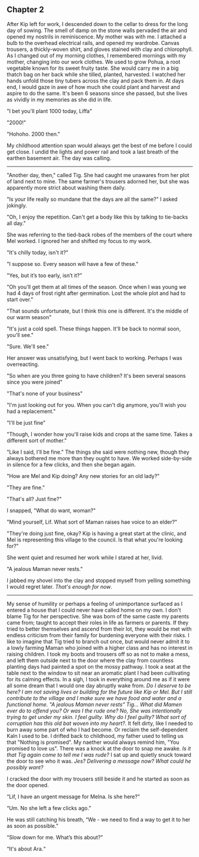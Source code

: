 
## Chapter 2


  After Kip left for work, I descended down to the cellar to dress for the long day of sowing. The smell of damp on the stone walls pervaded the air and opened my nostrils in reminiscence. My mother was with me. I attached a bulb to the overhead electrical rails, and opened my wardrobe. Canvas trousers, a thickly-woven shirt, and gloves stained with clay and chlorophyll. As I changed out of my morning clothes, I remembered mornings with my mother, changing into our work clothes.
  We used to grow Pohua, a root vegetable known for its sweet fruity taste. She would carry me in a big thatch bag on her back while she tilled, planted, harvested. I watched her hands unfold those tiny tubers across the clay and pack them in. At days end, I would gaze in awe of how much she could plant and harvest and aspire to do the same. It's been 6 seasons since she passed, but she lives as vividly in my memories as she did in life.

  "I bet you'll plant 1000 today, Liffa"

  "2000!"

  "Hohoho. 2000 then."

  My childhood attention span would always get the best of me before I could get close. I undid the lights and power rail and took a last breath of the earthen basement air. The day was calling.


-------


  "Another day, then," called Tig. She had caught me unawares from her plot of land next to mine. The same farmer's trousers adorned her, but she was apparently more strict about washing them daily.

  "Is your life really so mundane that the days are all the same?" I asked jokingly.

  "Oh, I enjoy the repetition. Can't get a body like this by talking to tie-backs all day."

  She was referring to the tied-back robes of the members of the court where Mel worked. I ignored her and shifted my focus to my work.

  "It's chilly today, isn't it?"

  "I suppose so. Every season will have a few of these."

  "Yes, but it’s too early, isn’t it?”

  "Oh you'll get them at all times of the season. Once when I was young we had 4 days of frost right after germination. Lost the whole plot and had to start over."

  "That sounds unfortunate, but I think this one is different. It's the middle of our warm season"

  "It's just a cold spell. These things happen. It'll be back to normal soon, you'll see."

  "Sure. We'll see."

  Her answer was unsatisfying, but I went back to working. Perhaps I was overreacting.

  "So when are you three going to have children? It's been several seasons since you were joined"

  "That's none of your business"

  "I'm just looking out for you. When you can't dig anymore, you'll wish you had a replacement."

  "I'll be just fine"

  "Though, I wonder how you'll raise kids and crops at the same time. Takes a different sort of mother."

  "Like I said, I'll be fine." The things she said were nothing new, though they always bothered me more than they ought to have. We worked side-by-side in silence for a few clicks, and then she began again.

  "How are Mel and Kip doing? Any new stories for an old lady?"

  "They are fine."

  "That's all? Just fine?"

  I snapped, "What do want, woman?"

  "Mind yourself, Lif. What sort of Maman raises hae voice to an elder?"

  "They're doing just fine, okay? Kip is having a great start at the clinic, and Mel is representing this village to the council. Is that what you're looking for?"

  She went quiet and resumed her work while I stared at her, livid.  

  "A jealous Maman never rests."

  I jabbed my shovel into the clay and stopped myself from yelling something I would regret later. *That's enough for now*.


-------


  My sense of humility or perhaps a feeling of unimportance surfaced as I entered a house that I could never have called home on my own. I don't blame Tig for her perspective. She was born of the same caste my parents came from; taught to accept their roles in life as farmers or parents. If they tried to better themselves and ascend from their lot, they would be met with endless criticism from their family for burdening everyone with their risks. I like to imagine that Tig tried to branch out once, but would never admit it to a lowly farming Maman who joined with a higher class and has no interest in raising children.
  I took my boots and trousers off so as not to make a mess, and left them outside next to the door where the clay from countless planting days had painted a spot on the mossy pathway. I took a seat at the table next to the window to sit near an aromatic plant I had been cultivating for its calming effects. In a sigh, I took in everything around me as if it were all some dream that I would one day abruptly wake from.
  *Do I deserve to be here? I am not saving lives or building for the future like Kip or Mel. But I still contribute to the village and I make sure we have food and water and a functional home.*
  *"A jealous Maman never rests"*
  *Tig... What did Mamen ever do to offend you?*
  *Or was I the rude one? No, She was intentionally trying to get under my skin.*
  *I feel guilty. Why do I feel guilty? What sort of corruption has this old bat woven into my heart?*. It felt dirty, like I needed to burn away some part of who I had become. Or reclaim the self-dependent Kaln I used to be. I drifted back to childhood, my father used to telling us that "Nothing is promised". My naether would always remind him, "You promised to love us".
  There was a knock at the door to snap me awake. *Is it that Tig again come to tell me I was rude?* I sat up and quietly snuck toward the door to see who it was. *Jes? Delivering a message now? What could he possibly want?*

  I cracked the door with my trousers still beside it and he started as soon as the door opened.

  “Lif, I have an urgent message for Melna. Is she here?”

  “Um. No she left a few clicks ago.”

  He was still catching his breath, “We - we need to find a way to get it to her as soon as possible.”

  “Slow down for me. What’s this about?”

  “It's about Ara.“





<!---
  Something felt out of place. *A cup. That's odd. I don't remember getting a cup out*. An uneasy feeling suddenly gripped me and amplified the silence. I left the cup just in case I would need to retrace the scene, and quietly inched my way toward the cellar to get something to defend myself with. *Crap. What if the killer is down there. Killer? You're being paranoid*. After a moment of indecisiveness, I grabbed a long glass bottle from the shelf and proceeded to slowly creep along the wall toward the back of the house.

  In chapter 2, we unravel Lif's life and a little bit of her personal
  complexes and suspicions through dialog with others where she seems suspicious
  of the cold but everyone older thinks she's overreacting.
  Mel and Kip have gone to their respective workplaces.
  Main point of action is a surprise birthday party

  Over the seasons, and especially once I had my own crop to attend, I got quicker with my planting and harvesting. Enough to match my mother. We supplied enough Pohua to provide for the village and some outside villages too, and became pretty well known for it. Once she couldn't work anymore, I tried to take on her portion of the job, but I just couldn't keep up, and our popularity faded. Now Pohua has become an occasional food instead of a staple.

  // ***Write more about the relaxation area

  // show don't tell
-->
